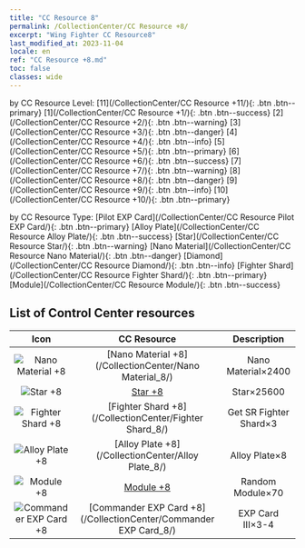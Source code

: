 ```yaml
---
title: "CC Resource 8"
permalink: /CollectionCenter/CC Resource +8/
excerpt: "Wing Fighter CC Resource8"
last_modified_at: 2023-11-04
locale: en
ref: "CC Resource +8.md"
toc: false
classes: wide
---
```


  by CC Resource Level:  [11](/CollectionCenter/CC Resource +11/){: .btn .btn--primary}   [1](/CollectionCenter/CC Resource +1/){: .btn .btn--success}   [2](/CollectionCenter/CC Resource +2/){: .btn .btn--warning}   [3](/CollectionCenter/CC Resource +3/){: .btn .btn--danger}   [4](/CollectionCenter/CC Resource +4/){: .btn .btn--info}   [5](/CollectionCenter/CC Resource +5/){: .btn .btn--primary}   [6](/CollectionCenter/CC Resource +6/){: .btn .btn--success}   [7](/CollectionCenter/CC Resource +7/){: .btn .btn--warning}   [8](/CollectionCenter/CC Resource +8/){: .btn .btn--danger}   [9](/CollectionCenter/CC Resource +9/){: .btn .btn--info}   [10](/CollectionCenter/CC Resource +10/){: .btn .btn--primary} 

  by CC Resource Type:  [Pilot EXP Card](/CollectionCenter/CC Resource Pilot EXP Card/){: .btn .btn--primary}   [Alloy Plate](/CollectionCenter/CC Resource Alloy Plate/){: .btn .btn--success}   [Star](/CollectionCenter/CC Resource Star/){: .btn .btn--warning}   [Nano Material](/CollectionCenter/CC Resource Nano Material/){: .btn .btn--danger}   [Diamond](/CollectionCenter/CC Resource Diamond/){: .btn .btn--info}   [Fighter Shard](/CollectionCenter/CC Resource Fighter Shard/){: .btn .btn--primary}   [Module](/CollectionCenter/CC Resource Module/){: .btn .btn--success} 

## List of Control Center resources

  |   Icon |      CC Resource        |   Description   |
  |:------:|:---------------:|:---------------:|
  | ![Nano Material +8](/images/cc/CC_Nano_Material_5_p.png) | [Nano Material +8](/CollectionCenter/Nano Material_8/) | Nano Material×2400 |
  | ![Star +8](/images/cc/CC_Star_5_p.png) | [Star +8](/CollectionCenter/Star_8/) | Star×25600 |
  | ![Fighter Shard +8](/images/cc/CC_Fighter_Shard_5_p.png) | [Fighter Shard +8](/CollectionCenter/Fighter Shard_8/) | Get SR Fighter Shard×3 |
  | ![Alloy Plate +8](/images/cc/CC_Alloy_Plate_5_p.png) | [Alloy Plate +8](/CollectionCenter/Alloy Plate_8/) | Alloy Plate×8 |
  | ![Module +8](/images/cc/CC_Module_5_p.png) | [Module +8](/CollectionCenter/Module_8/) | Random Module×70 |
  | ![Commander EXP Card +8](/images/cc/CC_Pilot_EXP_Card_5_p.png) | [Commander EXP Card +8](/CollectionCenter/Commander EXP Card_8/) | EXP Card III×3-4 |
